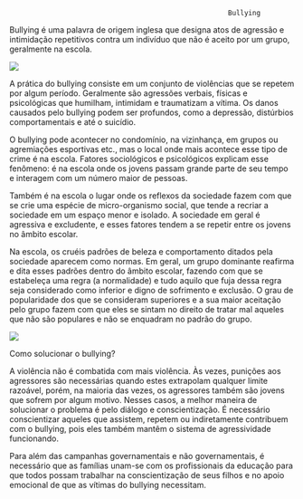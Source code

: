                                                           Bullying 
                                                                                
Bullying é uma palavra de origem inglesa que designa atos de agressão e intimidação repetitivos contra um indivíduo que não é aceito por um grupo, geralmente na escola.

![](https://github.com/taisbelun22/Prototipo-I/assets/114584009/14a1cd5e-14d3-4c8f-8252-38b6efbc0024)

A prática do bullying consiste em um conjunto de violências que se repetem por algum período. Geralmente são agressões verbais, físicas e psicológicas que humilham, intimidam e traumatizam a vítima. Os danos causados pelo bullying podem ser profundos, como a depressão, distúrbios comportamentais e até o suicídio.

O bullying pode acontecer no condomínio, na vizinhança, em grupos ou agremiações esportivas etc., mas o local onde mais acontece esse tipo de crime é na escola. Fatores sociológicos e psicológicos explicam esse fenômeno: é na escola onde os jovens passam grande parte de seu tempo e interagem com um número maior de pessoas.

Também é na escola o lugar onde os reflexos da sociedade fazem com que se crie uma espécie de micro-organismo social, que tende a recriar a sociedade em um espaço menor e isolado. A sociedade em geral é agressiva e excludente, e esses fatores tendem a se repetir entre os jovens no âmbito escolar.

Na escola, os cruéis padrões de beleza e comportamento ditados pela sociedade aparecem como normas. Em geral, um grupo dominante reafirma e dita esses padrões dentro do âmbito escolar, fazendo com que se estabeleça uma regra (a normalidade) e tudo aquilo que fuja dessa regra seja considerado como inferior e digno de sofrimento e exclusão. O grau de popularidade dos que se consideram superiores e a sua maior aceitação pelo grupo fazem com que eles se sintam no direito de tratar mal aqueles que não são populares e não se enquadram no padrão do grupo.

![](https://youtu.be/Z6sHaGenVl0)

Como solucionar o bullying?

A violência não é combatida com mais violência. Às vezes, punições aos agressores são necessárias quando estes extrapolam qualquer limite razoável, porém, na maioria das vezes, os agressores também são jovens que sofrem por algum motivo. Nesses casos, a melhor maneira de solucionar o problema é pelo diálogo e conscientização. É necessário conscientizar aqueles que assistem, repetem ou indiretamente contribuem com o bullying, pois eles também mantêm o sistema de agressividade funcionando.

Para além das campanhas governamentais e não governamentais, é necessário que as famílias unam-se com os profissionais da educação para que todos possam trabalhar na conscientização de seus filhos e no apoio emocional de que as vítimas do bullying necessitam.
